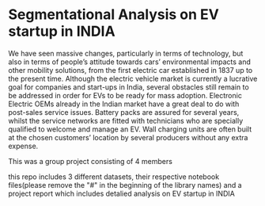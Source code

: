 # Segmentational Analysis on EV startup in INDIA



We have seen massive changes, particularly in terms of technology, but also in terms of people’s attitude towards cars’ environmental impacts and other mobility solutions, from the first electric car established in 1837 up to the present time. Although the electric vehicle market is currently a lucrative goal for companies and start-ups in India, several obstacles still remain to be addressed in order for EVs to be ready for mass adoption. 
Electronic Electric OEMs already in the Indian market have a great deal to do with post-sales service issues. Battery packs are assured for several years, whilst the service networks are fitted with technicians who are specially qualified to welcome and manage an EV. Wall charging units are often built at the chosen customers’ location by several producers without any extra expense.

This was a group project consisting of 4 members

this repo includes 3 different datasets, their respective notebook files(please remove the "#" in the beginning of the library names) and a project report which includes detalied analysis on EV startup in INDIA
